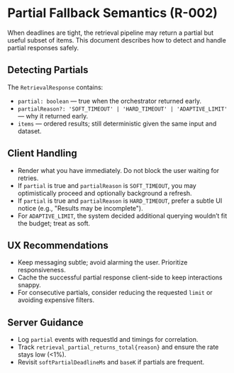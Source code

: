 # Partial Fallback Semantics (R-002)

When deadlines are tight, the retrieval pipeline may return a partial but useful subset of items. This document describes how to detect and handle partial responses safely.

## Detecting Partials

The `RetrievalResponse` contains:

- `partial: boolean` — true when the orchestrator returned early.
- `partialReason?: 'SOFT_TIMEOUT' | 'HARD_TIMEOUT' | 'ADAPTIVE_LIMIT'` — why it returned early.
- `items` — ordered results; still deterministic given the same input and dataset.

## Client Handling

- Render what you have immediately. Do not block the user waiting for retries.
- If `partial` is true and `partialReason` is `SOFT_TIMEOUT`, you may optimistically proceed and optionally background a refresh.
- If `partial` is true and `partialReason` is `HARD_TIMEOUT`, prefer a subtle UI notice (e.g., "Results may be incomplete").
- For `ADAPTIVE_LIMIT`, the system decided additional querying wouldn’t fit the budget; treat as soft.

## UX Recommendations

- Keep messaging subtle; avoid alarming the user. Prioritize responsiveness.
- Cache the successful partial response client-side to keep interactions snappy.
- For consecutive partials, consider reducing the requested `limit` or avoiding expensive filters.

## Server Guidance

- Log `partial` events with requestId and timings for correlation.
- Track `retrieval_partial_returns_total{reason}` and ensure the rate stays low (<1%).
- Revisit `softPartialDeadlineMs` and `baseK` if partials are frequent.
